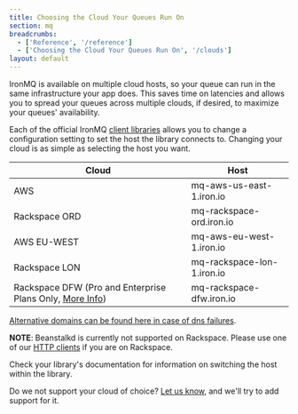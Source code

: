 ```yaml
---
title: Choosing the Cloud Your Queues Run On
section: mq
breadcrumbs:
  - ['Reference', '/reference']
  - ['Choosing the Cloud Your Queues Run On', '/clouds']
layout: default
---
```


IronMQ is available on multiple cloud hosts, so your queue can run in the same infrastructure your app does. This saves time on latencies and allows you to spread your queues across multiple clouds, if desired, to maximize your queues' availability.

Each of the official IronMQ [client libraries](/mq/libraries) allows you to change a configuration setting to set the host the library connects to. Changing your cloud is as simple as selecting the host you want.

<table class="reference">
  <thead>
    <tr>
      <th>Cloud</th>
      <th>Host</th>
    </tr>
  </thead>
  <tbody>
    <tr>
      <td>AWS</td>
      <td>mq-aws-us-east-1.iron.io</td>
    </tr>
    <tr>
      <td>Rackspace ORD</td>
      <td>mq-rackspace-ord.iron.io</td>
    </tr>
    <tr>
      <td>AWS EU-WEST</td>
      <td>mq-aws-eu-west-1.iron.io</td>
    </tr>
    <tr>
      <td> Rackspace LON </td>
      <td>mq-rackspace-lon-1.iron.io</td>
    </tr>
    <tr>
      <td>Rackspace DFW (Pro and Enterprise Plans Only, <a href="http://www.iron.io/pricing"> More Info</a>)</td>
      <td>mq-rackspace-dfw.iron.io</td>
    </tr>
  </tbody>
</table>

[Alternative domains can be found here in case of dns failures](https://plus.google.com/u/0/101022900381697718949/posts/36PS2dQH3Gn).

**NOTE**: Beanstalkd is currently not supported on Rackspace. Please use one of our
[HTTP clients](/mq/libraries) if you are on Rackspace.

Check your library's documentation for information on switching the host within the library.

Do we not support your cloud of choice? [Let us know](http://support.iron.io/customer/portal/emails/new), and we'll try to add support for it.
